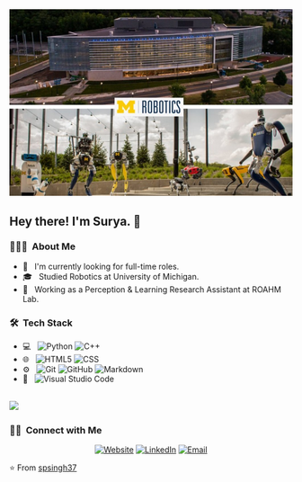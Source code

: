 <!--## Hi there 👋-->

<!--
**spsingh37/spsingh37** is a ✨ _special_ ✨ repository because its `README.md` (this file) appears on your GitHub profile.

Here are some ideas to get you started:

- 🔭 I’m currently working on ...
- 🌱 I’m currently learning ...
- 👯 I’m looking to collaborate on ...
- 🤔 I’m looking for help with ...
- 💬 Ask me about ...
- 📫 How to reach me: ...
- 😄 Pronouns: ...
- ⚡ Fun fact: ...
-->

<img src="umich.jpg">

<h2> Hey there! I'm Surya. 👋</h2>

<h3> 👨🏻‍💻 &nbsp;About Me </h3>

- 🤔 &nbsp; I'm currently looking for full-time roles.
- 🎓 &nbsp; Studied Robotics at University of Michigan.
- 💼 &nbsp; Working as a Perception & Learning Research Assistant at ROAHM Lab.
<!--- 🌱 &nbsp; Learning more about Cloud Architecture, Systems Design and Artificial Intelligence.
- ✍️ &nbsp; Pursuing Graphic Design and Blog Writing as hobbies/side hustles.-->

<h3> 🛠 &nbsp;Tech Stack</h3>

- 💻 &nbsp;
  ![Python](https://img.shields.io/badge/-Python-333333?style=flat&logo=python)
  ![C++](https://img.shields.io/badge/-C++-333333?style=flat&logo=C%2B%2B&logoColor=00599C)
- 🌐 &nbsp;
  ![HTML5](https://img.shields.io/badge/-HTML5-333333?style=flat&logo=HTML5)
  ![CSS](https://img.shields.io/badge/-CSS-333333?style=flat&logo=CSS3&logoColor=1572B6)
- ⚙️ &nbsp;
  ![Git](https://img.shields.io/badge/-Git-333333?style=flat&logo=git)
  ![GitHub](https://img.shields.io/badge/-GitHub-333333?style=flat&logo=github)
  ![Markdown](https://img.shields.io/badge/-Markdown-333333?style=flat&logo=markdown)
- 🔧 &nbsp;
  ![Visual Studio Code](https://img.shields.io/badge/-Visual%20Studio%20Code-333333?style=flat&logo=visual-studio-code&logoColor=007ACC)

<br/>

<a href="https://github.com/spsingh37">
  <!--<img height="180em" src="https://github-readme-stats.vercel.app/api?username=spsingh37&theme=buefy&show_icons=true" />-->
  <img height="180em" src="https://github-readme-stats.vercel.app/api/top-langs/?username=spsingh37&theme=buefy&layout=compact" />
</a>

<br/>

<h3> 🤝🏻 &nbsp;Connect with Me </h3>

<p align="center">
<a href="https://spsingh37.github.io/"><img alt="Website" src="https://img.shields.io/badge/Website-https://spsingh37.github.io-blue?style=flat-square&logo=google-chrome"></a>
<a href="https://www.linkedin.com/in/spsingh37/"><img alt="LinkedIn" src="https://img.shields.io/badge/LinkedIn-Surya%20Pratap%20Singh-blue?style=flat-square&logo=linkedin"></a>
<a href="mailto:suryasin@umich.edu"><img alt="Email" src="https://img.shields.io/badge/Email-suryasin@umich.edu-blue?style=flat-square&logo=gmail"></a>
</p>

⭐️ From [spsingh37](https://github.com/spsingh37)

